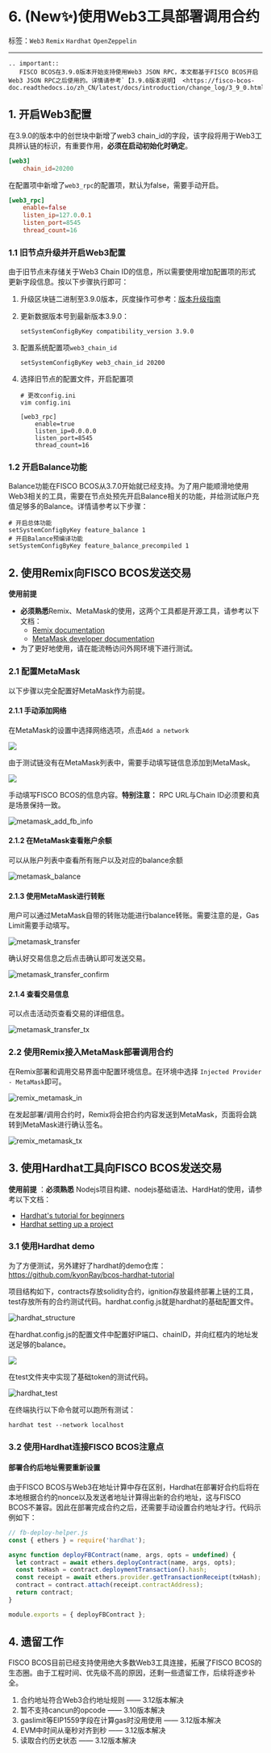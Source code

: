 # 6. (New✨)使用Web3工具部署调用合约

标签：``Web3`` ``Remix`` ``Hardhat`` ``OpenZeppelin``

----

```eval_rst
.. important::
   FISCO BCOS在3.9.0版本开始支持使用Web3 JSON RPC，本文都基于FISCO BCOS开启Web3 JSON RPC之后使用的。详情请参考`【3.9.0版本说明】 <https://fisco-bcos-doc.readthedocs.io/zh_CN/latest/docs/introduction/change_log/3_9_0.html>`_
```

## 1. 开启Web3配置

在3.9.0的版本中的创世块中新增了web3 chain_id的字段，该字段将用于Web3工具辨认链的标识，有重要作用，**必须在启动初始化时确定**。

```toml
[web3]
    chain_id=20200
```

在配置项中新增了`web3_rpc`的配置项，默认为false，需要手动开启。

```toml
[web3_rpc]
    enable=false
    listen_ip=127.0.0.1
    listen_port=8545
    thread_count=16
```

### 1.1 旧节点升级并开启Web3配置

由于旧节点未存储关于Web3 Chain ID的信息，所以需要使用增加配置项的形式更新字段信息。按以下步骤执行即可：

1. 升级区块链二进制至3.9.0版本，灰度操作可参考：[版本升级指南](https://fisco-bcos-doc.readthedocs.io/zh-cn/latest/docs/introduction/change_log/upgrade.html)

2. 更新数据版本号到最新版本3.9.0：

   ```shell
   setSystemConfigByKey compatibility_version 3.9.0
   ```

3. 配置系统配置项`web3_chain_id`

   ```shell
   setSystemConfigByKey web3_chain_id 20200
   ```

4. 选择旧节点的配置文件，开启配置项

   ```shell
   # 更改config.ini
   vim config.ini
   
   [web3_rpc]
       enable=true
       listen_ip=0.0.0.0
       listen_port=8545
       thread_count=16
   ```

### 1.2 开启Balance功能

Balance功能在FISCO BCOS从3.7.0开始就已经支持。为了用户能顺滑地使用Web3相关的工具，需要在节点处预先开启Balance相关的功能，并给测试账户充值足够多的Balance。详情请参考以下步骤：

```shell
# 开启总体功能
setSystemConfigByKey feature_balance 1
# 开启Balance预编译功能
setSystemConfigByKey feature_balance_precompiled 1
```

## 2. 使用Remix向FISCO BCOS发送交易

**使用前提**

- **必须熟悉**Remix、MetaMask的使用，这两个工具都是开源工具，请参考以下文档：
  - [Remix documentation](https://remix-ide.readthedocs.io/en/latest/)
  - [MetaMask developer documentation](https://docs.metamask.io/)
- 为了更好地使用，请在能流畅访问外网环境下进行测试。

### 2.1 配置MetaMask

以下步骤以完全配置好MetaMask作为前提。

#### 2.1.1 手动添加网络

在MetaMask的设置中选择网络选项，点击`Add a network`

![](../../images/develop/metamask_add_network.png)

由于测试链没有在MetaMask列表中，需要手动填写链信息添加到MetaMask。

![](../../images/develop/metamask_manual_add_network.png)

手动填写FISCO BCOS的信息内容。**特别注意：** RPC URL与Chain ID必须要和真是场景保持一致。

![metamask_add_fb_info](../../images/develop/metamask_add_fb_info.png)

#### 2.1.2 在MetaMask查看账户余额

可以从账户列表中查看所有账户以及对应的balance余额

![metamask_balance](../../images/develop/metamask_balance.png)

#### 2.1.3 使用MetaMask进行转账

用户可以通过MetaMask自带的转账功能进行balance转账。需要注意的是，Gas Limit需要手动填写。

![metamask_transfer](../../images/develop/metamask_transfer.png)

确认好交易信息之后点击确认即可发送交易。

![metamask_transfer_confirm](../../images/develop/metamask_transfer_confirm.png)

#### 2.1.4 查看交易信息

可以点击活动页查看交易的详细信息。

![metamask_transfer_tx](../../images/develop/metamask_transfer_tx.png)

### 2.2 使用Remix接入MetaMask部署调用合约

在Remix部署和调用交易界面中配置环境信息。在环境中选择 `Injected Provider - MetaMask`即可。

![remix_metamask_in](../../images/develop/remix_metamask_in.png)

在发起部署/调用合约时，Remix将会把合约内容发送到MetaMask，页面将会跳转到MetaMask进行确认签名。

![remix_metamask_tx](../../images/develop/remix_metamask_tx.png)

## 3. 使用Hardhat工具向FISCO BCOS发送交易

**使用前提** ：**必须熟悉** Nodejs项目构建、nodejs基础语法、HardHat的使用，请参考以下文档：

- [Hardhat's tutorial for beginners](https://hardhat.org/tutorial)
- [Hardhat setting up a project](https://hardhat.org/hardhat-runner/docs/guides/project-setup)

### 3.1 使用Hardhat demo

为了方便测试，另外建好了hardhat的demo仓库：https://github.com/kyonRay/bcos-hardhat-tutorial

项目结构如下，contracts存放solidity合约，ignition存放最终部署上链的工具，test存放所有的合约测试代码。hardhat.config.js就是hardhat的基础配置文件。

![hardhat_structure](../../images/develop/hardhat_structure.png)

在hardhat.config.js的配置文件中配置好IP端口、chainID，并向红框内的地址发送足够的balance。

![](../../images/develop/hardhat_config.png)

在test文件夹中实现了基础token的测试代码。

![hardhat_test](/Users/kyonguo/workdir/code/FISCO-BCOS-DOC/3.x/zh_CN/images/develop/hardhat_test.png)

在终端执行以下命令就可以跑所有测试：

```shell
hardhat test --network localhost
```

### 3.2 使用Hardhat连接FISCO BCOS注意点

#### 部署合约后地址需要重新设置

由于FISCO BCOS与Web3在地址计算中存在区别，Hardhat在部署好合约后将在本地根据合约的nonce以及发送者地址计算得出新的合约地址，这与FISCO BCOS不兼容。因此在部署完成合约之后，还需要手动设置合约地址才行。代码示例如下：

```js
// fb-deploy-helper.js
const { ethers } = require('hardhat');

async function deployFBContract(name, args, opts = undefined) {
  let contract = await ethers.deployContract(name, args, opts);
  const txHash = contract.deploymentTransaction().hash;
  const receipt = await ethers.provider.getTransactionReceipt(txHash);
  contract = contract.attach(receipt.contractAddress);
  return contract;
}

module.exports = { deployFBContract };
```

## 4. 遗留工作

FISCO BCOS目前已经支持使用绝大多数Web3工具连接，拓展了FISCO BCOS的生态圈。由于工程时间、优先级不高的原因，还剩一些遗留工作，后续将逐步补全。

1. 合约地址符合Web3合约地址规则 —— 3.12版本解决
2. 暂不支持cancun的opcode —— 3.10版本解决
3. gaslimit等EIP1559字段在计算gas时没用使用 —— 3.12版本解决
4. EVM中时间从毫秒对齐到秒 —— 3.12版本解决
5. 读取合约历史状态 —— 3.12版本解决
